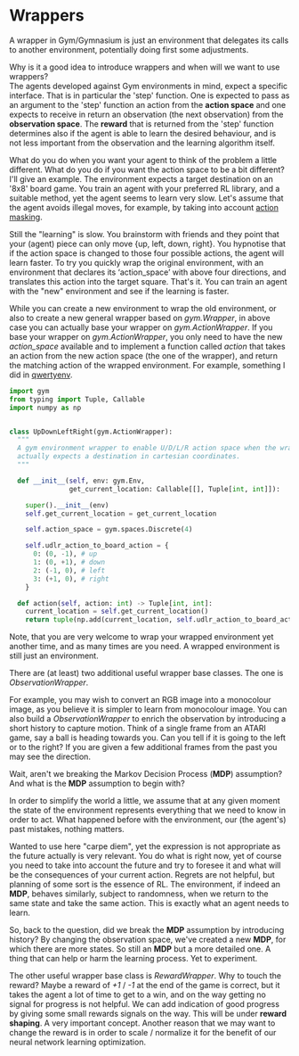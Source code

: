# Wrappers

A wrapper in Gym/Gymnasium is just an environment that delegates its calls to another environment, potentially doing first some adjustments.

Why is it a good idea to introduce wrappers and when will we want to use wrappers?  
The agents developed against Gym environments in mind, expect a specific interface. That is in particular the 'step' function. One is expected to pass as an argument to the 'step' function an action from the **action space** and one expects to receive in return an observation (the next observation) from the **observation space**. The **reward** that is returned from the 'step' function determines also if the agent is able to learn the desired behaviour, and is not less important from the observation and the learning algorithm itself.

What do you do when you want your agent to think of the problem a little different. What do you do if you want the action space to be a bit different? I'll give an example. The environment expects a target destination on an '8x8' board game. You train an agent with your preferred RL library, and a suitable method, yet the agent seems to learn very slow. Let's assume that the agent avoids illegal moves, for example, by taking into account [action masking](../../concepts/action_masking).

Still the "learning" is slow. You brainstorm with friends and they point that your (agent) piece can only move {up, left, down, right}. You hypnotise that if the action space is changed to those four possible actions, the agent will learn faster. To try you quickly wrap the original environment, with an environment that declares its ‘action_space’ with above four directions, and translates this action into the target square. That's it. You can train an agent with the "new" environment and see if the learning is faster.

While you can create a new environment to wrap the old environment, or also to create a new general wrapper based on *gym.Wrapper*, in above case you can actually base your wrapper on *gym.ActionWrapper*. If you base your wrapper on *gym.ActionWrapper*, you only need to have the new *action_space* available and to implement a function called *action* that takes an action from the new action space (the one of the wrapper), and return the matching action of the wrapped environment. For example, something I did in [qwertyenv](https://github.com/zbenmo/qwertyenv).

``` py
import gym
from typing import Tuple, Callable
import numpy as np


class UpDownLeftRight(gym.ActionWrapper):
  """
  A gym environment wrapper to enable U/D/L/R action space when the wrapped environment
  actually expects a destination in cartesian coordinates.
  """

  def __init__(self, env: gym.Env,
               get_current_location: Callable[[], Tuple[int, int]]):

    super().__init__(env)
    self.get_current_location = get_current_location

    self.action_space = gym.spaces.Discrete(4)

    self.udlr_action_to_board_action = {
      0: (0, -1), # up
      1: (0, +1), # down
      2: (-1, 0), # left
      3: (+1, 0), # right
    }

  def action(self, action: int) -> Tuple[int, int]:
    current_location = self.get_current_location()
    return tuple(np.add(current_location, self.udlr_action_to_board_action[action]))
```

Note, that you are very welcome to wrap your wrapped environment yet another time, and as many times are you need. A wrapped environment is still just an environment.

There are (at least) two additional useful wrapper base classes. The one is *ObservationWrapper*.

For example, you may wish to convert an RGB image into a monocolour image, as you believe it is simpler to learn from monocolour image. You can also build a *ObservationWrapper* to enrich the observation by introducing a short history to capture motion. Think of a single frame from an ATARI game, say a ball is heading towards you. Can you tell if it is going to the left or to the right? If you are given a few additional frames from the past you may see the direction.

Wait, aren't we breaking the Markov Decision Process (__MDP__) assumption? And what is the __MDP__ assumption to begin with?

In order to simplify the world a little, we assume that at any given moment the state of the environment represents everything that we need to know in order to act. What happened before with the environment, our (the agent's) past mistakes, nothing matters.

Wanted to use here "carpe diem", yet the expression is not appropriate as the future actually is very relevant. You do what is right now, yet of course you need to take into account the future and try to foresee it and what will be the consequences of your current action. Regrets are not helpful, but planning of some sort is the essence of RL.
The environment, if indeed an __MDP__, behaves similarly, subject to randomness, when we return to the same state and take the same action. This is exactly what an agent needs to learn.

So, back to the question, did we break the __MDP__ assumption by introducing history? By changing the observation space, we've created a new __MDP__, for which there are more states. So still an __MDP__ but a more detailed one. A thing that can help or harm the learning process. Yet to experiment.

The other useful wrapper base class is *RewardWrapper*. Why to touch the reward? Maybe a reward of *+1* / *-1* at the end of the game is correct, but it takes the agent a lot of time to get to a win, and on the way getting no signal for progress is not helpful. We can add indication of good progress by giving some small rewards signals on the way. This will be under **reward shaping**. A very important concept. Another reason that we may want to change the reward is in order to scale / normalize it for the benefit of our neural network learning optimization.
